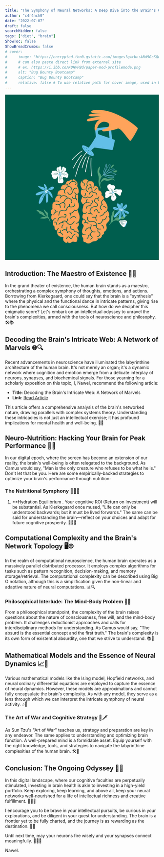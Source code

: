 ```yaml
---
title: "The Symphony of Neural Networks: A Deep Dive into the Brain's Complexity 🌌🎻"
author: "c4r4nch0"
date: "2022-07-07"
draft: false
searchHidden: false
tags: ["diet", "brain"]
ShowToc: false
ShowBreadCrumbs: false
# cover:
#     image: "https://encrypted-tbn0.gstatic.com/images?q=tbn:ANd9GcSQud1wlz3Fl6brRiyQMKkg8XMhI2BE9J7SazqbG4DBOcbkVorYi34k1Y6axGErJj0L9LU&usqp=CAU"
#     # can also paste direct link from external site
#     # ex. https://i.ibb.co/K0HVPBd/paper-mod-profilemode.png
#     alt: "Bug Bounty Bootcamp"
#     caption: "Bug Bounty Bootcamp"
#     relative: false # To use relative path for cover image, used in hugo Page-bundles    
---
```

![Brain Health](https://github.com/Cnawel/caranchonest/blob/main/static/lafamilia_edit.jpg)

## Introduction: The Maestro of Existence 🎼🌟

In the grand theater of existence, the human brain stands as a maestro, orchestrating a complex symphony of thoughts, emotions, and actions. Borrowing from Kierkegaard, one could say that the brain is a "synthesis" where the physical and the functional dance in intricate patterns, giving rise to the phenomena we call consciousness. But how do we decipher this enigmatic score? Let's embark on an intellectual odyssey to unravel the brain's complexities, armed with the tools of neuroscience and philosophy. 🛠️📚

## Decoding the Brain's Intricate Web: A Network of Marvels 🌐🔍

Recent advancements in neuroscience have illuminated the labyrinthine architecture of the human brain. It's not merely an organ; it's a dynamic network where cognition and emotion emerge from a delicate interplay of neurons, synapses, and biochemical signals. For those yearning for a scholarly exposition on this topic, I, Nawel, recommend the following article:

- **Title**: Decoding the Brain's Intricate Web: A Network of Marvels
- **Link**: [Read Article](https://www.ncbi.nlm.nih.gov/pmc/articles/PMC3170818/)

This article offers a comprehensive analysis of the brain's networked nature, drawing parallels with complex systems theory. Understanding these intricacies is not just an intellectual exercise; it has profound implications for mental health and well-being. 🧠💡

## Neuro-Nutrition: Hacking Your Brain for Peak Performance 🚀🍏

In our digital epoch, where the screen has become an extension of our reality, the brain's well-being is often relegated to the background. As Camus would say, "Man is the only creature who refuses to be what he is." Don't let that be you. Here are some empirically-backed strategies to optimize your brain's performance through nutrition:

### The Nutritional Symphony 🍇🥑🥦

1. **Hydration Equilibrium
. Your cognitive ROI (Return on Investment) will be substantial. As Kierkegaard once mused, "Life can only be understood backwards; but it must be lived forwards." The same can be said for understanding the brain—reflect on your choices and adapt for future cognitive prosperity. 🌟🧠🌟

## Computational Complexity and the Brain's Network Topology 🖥️🌐

In the realm of computational neuroscience, the human brain operates as a massively parallel distributed processor. It employs complex algorithms for tasks such as pattern recognition, decision-making, and memory storage/retrieval. The computational complexity can be described using Big O notation, although this is a simplification given the non-linear and adaptive nature of neural computations. 📊🔍

### Philosophical Interlude: The Mind-Body Problem 🤔🌌

From a philosophical standpoint, the complexity of the brain raises questions about the nature of consciousness, free will, and the mind-body problem. It challenges reductionist approaches and calls for interdisciplinary methods for understanding. As Camus would say, "The absurd is the essential concept and the first truth." The brain's complexity is its own form of existential absurdity, one that we strive to understand. 📚🤯

## Mathematical Models and the Essence of Neural Dynamics 📈🔢

Various mathematical models like the Ising model, Hopfield networks, and neural ordinary differential equations are employed to capture the essence of neural dynamics. However, these models are approximations and cannot fully encapsulate the brain's complexity. As with any model, they serve as a lens through which we can interpret the intricate symphony of neural activity. 🎶📐

### The Art of War and Cognitive Strategy 📜🗡️

As Sun Tzu's "Art of War" teaches us, strategy and preparation are key in any endeavor. The same applies to understanding and optimizing brain function. A well-prepared mind is a formidable asset. Equip yourself with the right knowledge, tools, and strategies to navigate the labyrinthine complexities of the human brain. 🛠️🌟

## Conclusion: The Ongoing Odyssey 🚀🌌

In this digital landscape, where our cognitive faculties are perpetually stimulated, investing in brain health is akin to investing in a high-yield portfolio. Keep exploring, keep learning, and above all, keep your neural networks well-nourished for a life of intellectual richness and creative fulfillment. 🌟🧠🌟

I encourage you to be brave in your intellectual pursuits, be curious in your explorations, and be diligent in your quest for understanding. The brain is a frontier yet to be fully charted, and the journey is as rewarding as the destination. 🌈🔭

Until next time, may your neurons fire wisely and your synapses connect meaningfully. 🎉🧠🎉

Nawel.